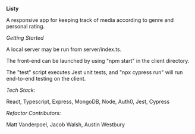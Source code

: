 **Listy**

A responsive app for keeping track of media according to genre and personal rating.

*Getting Started*

A local server may be run from server/index.ts.

The front-end can be launched by using "npm start" in the client directory.

The "test" script executes Jest unit tests, and "npx cypress run" will run end-to-end testing on the client.

*Tech Stack:*

React, Typescript, Express, MongoDB, Node, Auth0, Jest, Cypress

*Refactor Contributors:*

Matt Vanderpoel, Jacob Walsh, Austin Westbury
